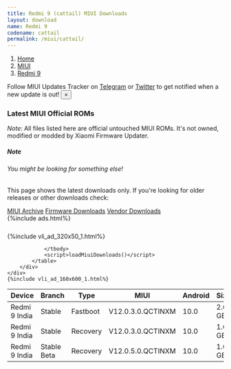 ```yaml
---
title: Redmi 9 (cattail) MIUI Downloads
layout: download
name: Redmi 9
codename: cattail
permalink: /miui/cattail/
---
```

<nav aria-label="breadcrumb">
    <ol class="breadcrumb">
        <li class="breadcrumb-item"><a href="/">Home</a></li>
        <li class="breadcrumb-item"><a href="/miui/">MIUI</a></li>
        <li class="breadcrumb-item active" aria-current="page"><a href="/miui/cattail/">Redmi 9</a></li>
    </ol>
</nav>
<div class="alert alert-primary alert-dismissible fade show" role="alert">
    Follow MIUI Updates Tracker on <a href="https://t.me/MIUIUpdatesTracker" class="alert-link">Telegram</a>
     or <a href="https://twitter.com/MiFwUpdater" class="alert-link">Twitter</a> to get notified when a new update is out!
    <button type="button" class="close" data-dismiss="alert" aria-label="Close">
        <span aria-hidden="true">&times;</span>
    </button>
</div>

### Latest MIUI Official ROMs
*Note*: All files listed here are official untouched MIUI ROMs. It's not owned, modified or modded by Xiaomi Firmware Updater.
<div class="card">
  <div class="card-body">
    <h5 class="card-title">Note</h5>
    <h6 class="card-subtitle mb-2 text-muted">You might be looking for something else!</h6>
    <p class="card-text">This page shows the latest downloads only.
     If you're looking for older releases or other downloads check:</p>
    <a href="/archive/miui/cattail/" class="card-link">MIUI Archive</a>
    <a href="/firmware/cattail/" class="card-link">Firmware Downloads</a>
    <a href="/vendor/cattail/" class="card-link">Vendor Downloads</a>
  </div>
</div>
{%include ads.html%}
<div class="row justify-content-center">
    <div class="col-10">
        <div class="table-responsive-md" style="margin-top: 25px;">
            {%include vli_ad_320x50_1.html%}
            <table id="miui" class="display dt-responsive nowrap compact table table-striped table-hover table-sm">
                <thead class="thead-dark">
                    <tr>
                        <th data-ref="device">Device</th>
                        <th data-ref="branch">Branch</th>
                        <th data-ref="type">Type</th>
                        <th data-ref="miui">MIUI</th>
                        <th data-ref="android">Android</th>
                        <th data-ref="size">Size</th>
                        <th data-ref="size">Date</th>
                        <th data-ref="link">Link</th>
                    </tr>
                </thead>
                <tbody>
                <tr><td>Redmi 9 India</td><td>Stable</td><td>Fastboot</td><td>V12.0.3.0.QCTINXM</td><td>10.0</td><td>2.6 GB</td><td>2020-10-28</td><td><a href="/miui/cattail/stable/V12.0.3.0.QCTINXM/">Download</a></td></tr>
<tr><td>Redmi 9 India</td><td>Stable</td><td>Recovery</td><td>V12.0.3.0.QCTINXM</td><td>10.0</td><td>1.6 GB</td><td>2020-11-03</td><td><a href="/miui/cattail/stable/V12.0.3.0.QCTINXM/">Download</a></td></tr>
<tr><td>Redmi 9 India</td><td>Stable Beta</td><td>Recovery</td><td>V12.0.5.0.QCTINXM</td><td>10.0</td><td>1.6 GB</td><td>2020-12-28</td><td><a href="/miui/cattail/stable beta/V12.0.5.0.QCTINXM/">Download</a></td></tr>

                </tbody>
                <script>loadMiuiDownloads()</script>
            </table>
        </div>
    </div>
    {%include vli_ad_160x600_1.html%}
</div>

